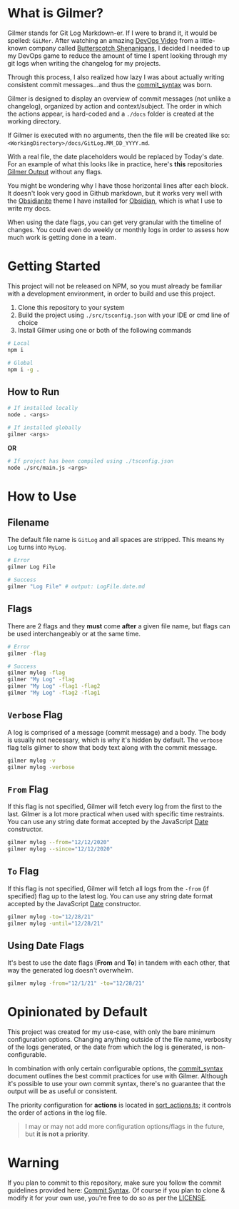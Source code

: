 
# What is Gilmer?
Gilmer stands for Git Log Markdown-er. If I were to brand it, it would be spelled: `GiLMer`. After watching an amazing [DevOps Video](https://www.youtube.com/watch?v=t9HRzE7_2Xc) from a little-known company called [Butterscotch Shenanigans](https://www.youtube.com/user/BScotchShenani), I decided I needed to up my DevOps game to reduce the amount of time I spent looking through my git logs when writing the changelog for my projects.

Through this process, I also realized how lazy I was about actually writing consistent commit messages...and thus the [commit_syntax](/docs/commit_syntax.md) was born.

Gilmer is designed to display an overview of commit messages (not unlike a changelog), organized by action and context/subject. The order in which the actions appear, is hard-coded and a `./docs` folder is created at the working directory.

If Gilmer is executed with no arguments, then the file will be created like so: `<WorkingDirectory>/docs/GitLog.MM_DD_YYYY.md`.

With a real file, the date placeholders would be replaced by Today's date. For an example of what this looks like in practice, here's **this** repositories [Gilmer Output](/docs/ExampleLog.11_25_2021.md) without any flags.

You might be wondering why I have those horizontal lines after each block. It doesn't look very good in Github markdown, but it works very well with the [Obsidianite](https://github.com/bennyxguo/Obsidian-Obsidianite) theme I have installed for [Obsidian](https://obsidian.md/), which is what I use to write my docs.

When using the date flags, you can get very granular with the timeline of changes. You could even do weekly or monthly logs in order to assess how much work is getting done in a team.



# Getting Started
This project will not be released on NPM, so you must already be familiar with a development environment, in order to build and use this project.
1. Clone this repository to your system
3. Build the project using `./src/tsconfig.json` with your IDE or cmd line of choice
4. Install Gilmer using one or both of the following commands
```bash
# Local
npm i

# Global
npm i -g .
```

## How to Run
```bash
# If installed locally
node . <args>

# If installed globally
gilmer <args>
```
**OR**
```bash
# If project has been compiled using ./tsconfig.json
node ./src/main.js <args>
```



# How to Use
## Filename
The default file name is `GitLog` and all spaces are stripped. This means `My Log` turns into `MyLog`.
```bash
# Error
gilmer Log File

# Success
gilmer "Log File" # output: LogFile.date.md
```

## Flags
There are 2 flags and they **must** come **after** a given file name, but flags can be used interchangeably or at the same time.
```bash
# Error
gilmer -flag

# Success
gilmer mylog -flag
gilmer "My Log" -flag
gilmer "My Log" -flag1 -flag2
gilmer "My Log" -flag2 -flag1
```

## `Verbose` Flag
A log is comprised of a message (commit message) and a body. The body is usually not necessary, which is why it's hidden by default. The `verbose` flag tells gilmer to show that body text along with the commit message.
```bash
gilmer mylog -v
gilmer mylog -verbose
```

## `From` Flag
If this flag is not specified, Gilmer will fetch every log from the first to the last. Gilmer is a lot more practical when used with specific time restraints. You can use any string date format accepted by the JavaScript [Date](https://developer.mozilla.org/en-US/docs/Web/JavaScript/Reference/Global_Objects/Date/Date) constructor.
```bash
gilmer mylog --from="12/12/2020"
gilmer mylog --since="12/12/2020"
```

## `To` Flag
If this flag is not specified, Gilmer will fetch all logs from the `-from` (if specified) flag up to the latest log. You can use any string date format accepted by the JavaScript [Date](https://developer.mozilla.org/en-US/docs/Web/JavaScript/Reference/Global_Objects/Date/Date) constructor.
```bash
gilmer mylog -to="12/28/21"
gilmer mylog -until="12/28/21"
```

## Using Date Flags
It's best to use the date flags (**From** and **To**) in tandem with each other, that way the generated log doesn't overwhelm.
```bash
gilmer mylog -from="12/1/21" -to="12/28/21"
```


# Opinionated by Default
This project was created for my use-case, with only the bare minimum configuration options. Changing anything outside of the file name, verbosity of the logs generated, or the date from which the log is generated, is non-configurable.

In combination with only certain configurable options, the [commit_syntax](/docs/commit_syntax.md) document outlines the best commit practices for use with Gilmer. Although it's possible to use your own commit syntax, there's no guarantee that the output will be as useful or consistent.

The priority configuration for **actions** is located in [sort_actions.ts](https://github.com/Jaeiya/gilmer/blob/22eeb59011582fe6e76a50cf69ed5c117bdbe212/src/lib/sort_actions.ts#L10-L16); it controls the order of actions in the log file.

> I may or may not add more configuration options/flags in the future, but **it is not a priority**.



# Warning
If you plan to commit to this repository, make sure you follow the commit guidelines provided here: [Commit Syntax](/docs/commit_syntax.md). Of course if you plan to clone & modify it for your own use, you're free to do so as per the [LICENSE](/LICENSE).




